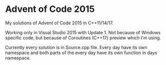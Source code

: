 # Advent of Code 2015
My solutions of Advent of Code 2015 in C++11/14/17.

Working only in Visual Studio 2015 with Update 1. Not because of Windows specific code, but because of Coroutines (C++17) preview which I'm using.

Currently every solution is in Source.cpp file. Every day have its own namespace and both parts of the every day have its own function in days namespace.
